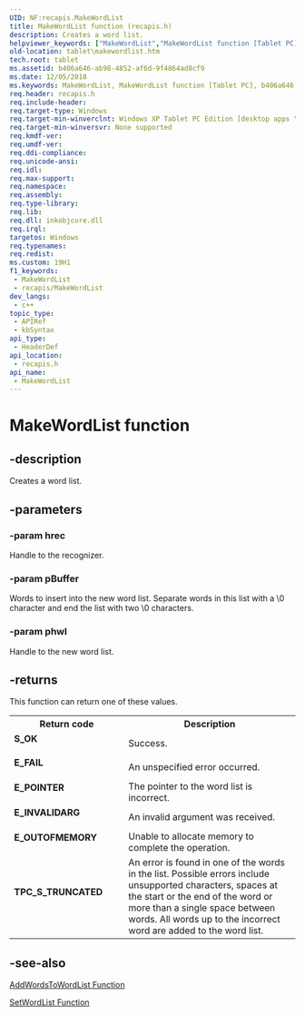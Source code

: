```yaml
---
UID: NF:recapis.MakeWordList
title: MakeWordList function (recapis.h)
description: Creates a word list.
helpviewer_keywords: ["MakeWordList","MakeWordList function [Tablet PC]","b406a646-ab98-4852-af6d-9f4864ad8cf9","recapis/MakeWordList","tablet.makewordlist"]
old-location: tablet\makewordlist.htm
tech.root: tablet
ms.assetid: b406a646-ab98-4852-af6d-9f4864ad8cf9
ms.date: 12/05/2018
ms.keywords: MakeWordList, MakeWordList function [Tablet PC], b406a646-ab98-4852-af6d-9f4864ad8cf9, recapis/MakeWordList, tablet.makewordlist
req.header: recapis.h
req.include-header: 
req.target-type: Windows
req.target-min-winverclnt: Windows XP Tablet PC Edition [desktop apps \| UWP apps]
req.target-min-winversvr: None supported
req.kmdf-ver: 
req.umdf-ver: 
req.ddi-compliance: 
req.unicode-ansi: 
req.idl: 
req.max-support: 
req.namespace: 
req.assembly: 
req.type-library: 
req.lib: 
req.dll: inkobjcore.dll
req.irql: 
targetos: Windows
req.typenames: 
req.redist: 
ms.custom: 19H1
f1_keywords:
 - MakeWordList
 - recapis/MakeWordList
dev_langs:
 - c++
topic_type:
 - APIRef
 - kbSyntax
api_type:
 - HeaderDef
api_location:
 - recapis.h
api_name:
 - MakeWordList
---
```


# MakeWordList function


## -description

Creates a word list.

## -parameters

### -param hrec

Handle to the recognizer.

### -param pBuffer

Words to insert into the new word list. Separate words in this list with a \0 character and end the list with two \0 characters.

### -param phwl

Handle to the new word list.

## -returns

This function can return one of these values.

<table>
<tr>
<th>Return code</th>
<th>Description</th>
</tr>
<tr>
<td width="40%">
<dl>
<dt><b>S_OK</b></dt>
</dl>
</td>
<td width="60%">
Success.

</td>
</tr>
<tr>
<td width="40%">
<dl>
<dt><b>E_FAIL</b></dt>
</dl>
</td>
<td width="60%">
An unspecified error occurred.

</td>
</tr>
<tr>
<td width="40%">
<dl>
<dt><b>E_POINTER</b></dt>
</dl>
</td>
<td width="60%">
The pointer to the word list is incorrect.

</td>
</tr>
<tr>
<td width="40%">
<dl>
<dt><b>E_INVALIDARG</b></dt>
</dl>
</td>
<td width="60%">
An invalid argument was received.

</td>
</tr>
<tr>
<td width="40%">
<dl>
<dt><b>E_OUTOFMEMORY</b></dt>
</dl>
</td>
<td width="60%">
Unable to allocate memory to complete the operation.

</td>
</tr>
<tr>
<td width="40%">
<dl>
<dt><b>TPC_S_TRUNCATED</b></dt>
</dl>
</td>
<td width="60%">
An error is found in one of the words in the list. Possible errors include unsupported characters, spaces at the start or the end of the word or more than a single space between words. All words up to the incorrect word are added to the word list.

</td>
</tr>
</table>

## -see-also

<a href="/windows/desktop/api/recapis/nf-recapis-addwordstowordlist">AddWordsToWordList Function</a>



<a href="/windows/desktop/api/recapis/nf-recapis-setwordlist">SetWordList Function</a>
